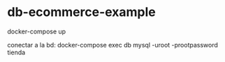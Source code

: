 # db-ecommerce-example

docker-compose up

conectar a la bd:
docker-compose exec db mysql -uroot -prootpassword tienda

